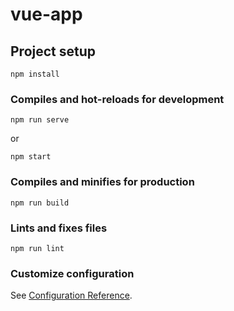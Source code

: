 # vue-app

## Project setup
```
npm install
```

### Compiles and hot-reloads for development
```
npm run serve
```

or 

```
npm start
```

### Compiles and minifies for production
```
npm run build
```

### Lints and fixes files
```
npm run lint
```

### Customize configuration
See [Configuration Reference](https://cli.vuejs.org/config/).
